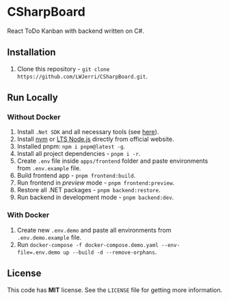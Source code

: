 # CSharpBoard

React ToDo Kanban with backend written on C#.

## Installation

1. Clone this repository - `git clone https://github.com/LWJerri/CSharpBoard.git`.

## Run Locally

### Without Docker

1. Install `.Net SDK` and all necessary tools (see [here](https://code.visualstudio.com/docs/csharp/get-started)).
2. Install [nvm](https://github.com/nvm-sh/nvm) or [LTS Node.js](https://nodejs.org) directly from official website.
3. Installed pnpm: `npm i pnpm@latest -g`.
4. Install all project dependencies - `pnpm i -r`.
5. Create `.env` file inside `apps/frontend` folder and paste environments from `.env.example` file.
6. Build frontend app - `pnpm frontend:build`.
7. Run frontend in _preview_ mode - `pnpm frontend:preview`.
8. Restore all .NET packages - `pnpm backend:restore`.
9. Run backend in development mode - `pnpm backend:dev`.

### With Docker

1. Create new `.env.demo` and paste all environments from `.env.demo.example` file.
1. Run `docker-compose -f docker-compose.demo.yaml --env-file=.env.demo up --build -d --remove-orphans`.

## License

This code has **MIT** license. See the `LICENSE` file for getting more information.
